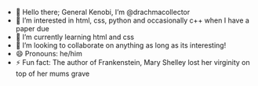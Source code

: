- 👋 Hello there; General Kenobi, I’m @drachmacollector
- 👀 I’m interested in html, css, python and occasionally c++ when I have a paper due
- 🌱 I’m currently learning html and css
- 💞️ I’m looking to collaborate on anything as long as its interesting!
- 😄 Pronouns: he/him
- ⚡ Fun fact: The author of Frankenstein, Mary Shelley lost her virginity on top of her mums grave

<!---
drachmacollector/drachmacollector is a ✨ special ✨ repository because its `README.md` (this file) appears on your GitHub profile.
You can click the Preview link to take a look at your changes.
--->
